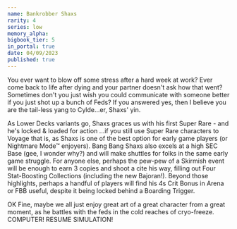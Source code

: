 ```yaml
---
name: Bankrobber Shaxs
rarity: 4
series: low
memory_alpha:
bigbook_tier: 5
in_portal: true
date: 04/09/2023
published: true
---
```


You ever want to blow off some stress after a hard week at work? Ever come back to life after dying and your partner doesn't ask how that went? Sometimes don't you just wish you could communicate with someone better if you just shot up a bunch of Feds? If you answered yes, then I believe you are the tail-less yang to Cylde...er, Shaxs' yin.

As Lower Decks variants go, Shaxs graces us with his first Super Rare - and he's locked & loaded for action ...if you still use Super Rare characters to Voyage that is, as Shaxs is one of the best option for early game players (or Nightmare Mode™ enjoyers). Bang Bang Shaxs also excels at a high SEC Base (gee, I wonder why?) and will make shuttles for folks in the same early game struggle. For anyone else, perhaps the pew-pew of a Skirmish event will be enough to earn 3 copies and shoot a cite his way, filling out Four Stat-Boosting Collections (including the new Bajoran!). Beyond those highlights, perhaps a handful of players will find his 4s Crit Bonus in Arena or FBB useful, despite it being locked behind a Boarding Trigger.

OK Fine, maybe we all just enjoy great art of a great character from a great moment, as he battles with the feds in the cold reaches of cryo-freeze.
COMPUTER! RESUME SIMULATION!
